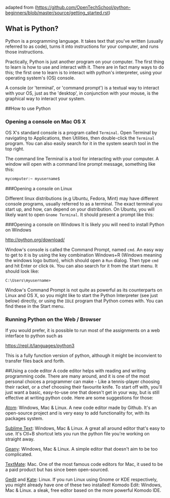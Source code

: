 adapted from (https://github.com/OpenTechSchool/python-beginners/blob/master/source/getting_started.rst)

## What is Python?

Python is a programming language. It takes text that you've written (usually referred to as code), turns it into instructions for your computer, and runs those instructions. 

Practically, Python is just another program on your computer. The first thing to learn is how to use and interact with it. There are in fact many ways to do this; the first one to learn is to interact with python's interpreter, using your operating system's (OS) console.

A console (or 'terminal', or 'command prompt') is a textual way to interact with your OS, just as the 'desktop', in conjunction with your mouse, is the graphical way to interact your system. 

##How to use Python
### Opening a console on Mac OS X
OS X's standard console is a program called `Terminal`. Open Terminal by navigating to Applications, then Utilities, then double-click the `Terminal` program. You can also easily search for it in the system search tool in the top right.

The command line Terminal is a tool for interacting with your computer. A window will open with a command line prompt message, something like this:

```bash
mycomputer:~ myusername$
```

###Opening a console on Linux

Different linux distributions (e.g Ubuntu, Fedora, Mint) may have different console programs, usually referred to as a terminal. The exact terminal you start up, and how, can depend on your distribution. On Ubuntu, you will likely want to open `Gnome Terminal`. It should present a prompt like this:

###Opening a console on Windows
It is likely you will need to install Python on Windows

http://python.org/download/

Window's console is called the Command Prompt, named `cmd`. An easy way to get to it is by using the key combination Windows+R (Windows meaning the windows logo button), which should open a `Run` dialog. Then type `cmd` and hit Enter or click `Ok`. You can also search for it from the start menu. It should look like:

```
C:\Users\myusername>
```

Window's Command Prompt is not quite as powerful as its counterparts on Linux and OS X, so you might like to start the Python Interpreter (see just below) directly, or using the `IDLE` program that Python comes with. You can find these in the Start menu.

### Running Python on the Web / Browser
If you would prefer, it is possible to run most of the assignments on a web interface to python such as 

https://repl.it/languages/python3

This is a fully function version of python, although it might be inconvient to transfer files back and forth.

##Using a code editor
A code editor helps with reading and writing programming code. There are many around, and it is one of the most personal choices a programmer can make - Like a tennis-player choosing their racket, or a chef choosing their favourite knife. To start off with, you'll just want a basic, easy-to-use one that doesn't get in your way, but is still effective at writing python code. Here are some suggestions for those:

[Atom](https://atom.io): Windows, Mac & Linux. A new code editor made by Github. It's an open-source project and is very easy to add functionality for, with its packages system.

[Sublime Text](https://www.sublimetext.com/3): Windows, Mac & Linux. A great all around editor that's easy to use. It's Ctl+B shortcut lets you run the python file you're working on straight away.

[Geany](http://www.geany.org/): Windows, Mac & Linux. A simple editor that doesn't aim to be too complicated.

[TextMate](http://macromates.com/): Mac. One of the most famous code editors for Mac, it used to be a paid product but has since been open-sourced.

[Gedit]( https://projects.gnome.org/gedit/) and [Kate](http://kate-editor.org/): Linux. If you run Linux using Gnome or KDE respectively, you might already have one of these two installed!
Komodo Edit: Windows, Mac & Linux. a sleak, free editor based on the more powerful Komodo IDE.


